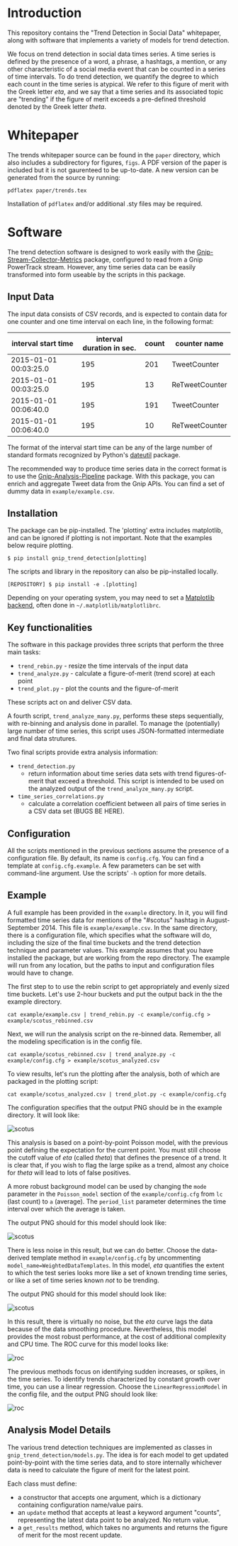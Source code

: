 # Introduction

This repository contains the "Trend Detection in Social Data" whitepaper,
along with software that implements a variety of models for trend detection.

We focus on trend detection in social data times series. A time series is
defined by the presence of a word, a phrase, a hashtags, a mention, or any
other characteristic of a social media event that can be counted in a
series of time intervals. To do trend detection, we quantify 
the degree to which each count in the time series is atypical. We refer to
this figure of merit with the Greek letter *eta*, and we say that a 
time series and its associated topic are "trending" if the figure of merit
exceeds a pre-defined threshold denoted by the Greek letter *theta*. 

# Whitepaper

The trends whitepaper source can be found in the `paper` directory, which
also includes a subdirectory for figures, `figs`. A PDF version of the 
paper is included but it is not gaurenteed to be up-to-date. A new version can
be generated from the source by running:

`pdflatex paper/trends.tex`

Installation of `pdflatex` and/or additional .sty files may be required.

# Software

The trend detection software is designed to work easily with 
the [Gnip-Stream-Collector-Metrics](https://github.com/DrSkippy/Gnip-Stream-Collector-Metrics) package, 
configured to read
from a Gnip PowerTrack stream. However, any time series data can be easily
transformed into form useable by the scripts in this package. 

## Input Data

The input data consists of CSV records, and is expected to contain data for one
counter and one time interval on each line, in the following format:

| interval start time | interval duration in sec. | count | counter name |
| ------------------- | --------- | ---------- | ------------------- |
| 2015-01-01 00:03:25.0  | 195 | 201 | TweetCounter |
| 2015-01-01 00:03:25.0  | 195 | 13 | ReTweetCounter |
|2015-01-01 00:06:40.0| 195 | 191 | TweetCounter |
|2015-01-01 00:06:40.0| 195 | 10 | ReTweetCounter |

The format of the interval start time can be any of the large number of standard
formats recognized by Python's [dateutil](https://dateutil.readthedocs.io/en/stable/) package. 

The recommended way to produce time series data in the correct format is to use
the [Gnip-Analysis-Pipeline](https://github.com/jeffakolb/Gnip-Analysis-Pipeline) package. 
With this package, you can enrich and aggregate Tweet data from the Gnip APIs.
You can find a set of dummy data in `example/example.csv`.

## Installation

The package can be pip-installed. The 'plotting' extra includes matplotlib,
and can be ignored if plotting is not important. Note that the examples below
require plotting.

`$ pip install gnip_trend_detection[plotting]` 

The scripts and library in the repository can also be pip-installed locally. 

`[REPOSITORY] $ pip install -e .[plotting]`

Depending on your operating system, you may need to set a 
[Matplotlib backend](http://matplotlib.org/faq/usage_faq.html#what-is-a-backend), 
often done in `~/.matplotlib/matplotlibrc`. 

## Key functionalities

The software in this package provides three scripts that perform the three main tasks:
* `trend_rebin.py` - resize the time intervals of the input data
* `trend_analyze.py` - calculate a figure-of-merit (trend score) at each point
* `trend_plot.py` - plot the counts and the figure-of-merit 

These scripts act on and deliver CSV data.

A fourth script, `trend_analyze_many.py`, performs these steps sequentially,
with re-binning and analysis done in parallel. To manage the (potentially) 
large number of time series, this script uses JSON-formatted intermediate 
and final data strutures.  

Two final scripts provide extra analysis information:
* `trend_detection.py`
    * return information about time series data sets with trend figures-of-merit that exceed a threshold. 
This script is intended 
to be used on the analyzed output of the `trend_analyze_many.py` script.
* `time_series_correlations.py` 
    * calculate a correlation coefficient between
all pairs of time series in a CSV data set (BUGS BE HERE).

## Configuration

All the scripts mentioned in the previous sections assume the presence of a configuration
file. By default, its name is `config.cfg`. You can find a template at `config.cfg.example`.
A few parameters can be set with command-line argument. Use the scripts' `-h` option
for more details.

## Example

A full example has been provided in the `example` directory. In it, you will find
formatted time series data for mentions of the "#scotus" hashtag in August-September 2014.
This file is `example/example.csv`. In the same directory, there is a configuration file, 
which specifies what the software will do, including the size of the final time buckets 
and the trend detection technique and parameter values. This example assumes that you
have installed the package, but are working from the repo directory. The example will run
from any location, but the paths to input and configuration files would have to change. 

The first step to to use the rebin script to get appropriately and evenly sized time buckets.
Let's use 2-hour buckets and put the output back in the the example directory. 

`cat example/example.csv | trend_rebin.py -c example/config.cfg > example/scotus_rebinned.csv` 

Next, we will run the analysis script on the re-binned data.
Remember, all the modeling specification is in the config file.

`cat example/scotus_rebinned.csv | trend_analyze.py -c example/config.cfg > example/scotus_analyzed.csv`

To view results, let's run the plotting after the analysis, both of which 
are packaged in the plotting script:

`cat example/scotus_analyzed.csv | trend_plot.py -c example/config.cfg` 

The configuration specifies that the output PNG should be in the example directory.
It will look like:

![scotus](https://github.com/jeffakolb/Gnip-Trend-Detection/blob/master/example/scotus.png?raw=true) 

This analysis is based on a point-by-point Poisson model, with the previous point 
defining the expectation for the current point. You must still choose the cutoff value of *eta* (called *theta*)
that defines the presence of a trend. It is clear that, if you wish to flag the large
spike as a trend, almost any choice for *theta* will lead to lots of false positives.

A more robust background model can be used by changing the `mode` parameter in the `Poisson_model`
section of the `example/config.cfg` from `lc` (last count) to `a` (average). The `period_list`
parameter determines the time interval over which the average is taken.  

The output PNG should for this model should look like:

![scotus](https://github.com/jeffakolb/Gnip-Trend-Detection/blob/master/example/scotus_averaged.png?raw=true) 

There is less noise in this result, but we can do better. Choose the data-derived template method
in `example/config.cfg` by uncommenting `model_name=WeightedDataTemplates`. In this model, *eta* quantifies the
extent to which the test series looks more like a set of known trending time series, or like a set of
time series known _not_ to be trending. 

The output PNG should for this model should look like:

![scotus](https://github.com/jeffakolb/Gnip-Trend-Detection/blob/master/example/scotus_data.png?raw=true) 

In this result, there is virtually no noise, but the *eta* curve lags the data because of the data
smoothing procedure. Nevertheless, this model provides the most robust performance, at the cost
of additional complexity and CPU time. The ROC curve for this model looks like:

![roc](https://github.com/jeffakolb/Gnip-Trend-Detection/blob/master/example/roc.png?raw=true)  

The previous methods focus on identifying sudden increases, or spikes, in the time series.
To identify trends characterized by constant growth over time, you can use 
a linear regression. Choose the `LinearRegressionModel` in the config file,
and the output PNG should look like:

![roc](https://github.com/jeffakolb/Gnip-Trend-Detection/blob/master/example/scotus_linear.png?raw=true)  


## Analysis Model Details

The various trend detection techniques are implemented as classes in `gnip_trend_detection/models.py`.
The idea is for each model to get updated point-by-point with the time series data,
and to store internally whichever data is need to calculate the figure of merit for
the latest point.

Each class must define:

*  a constructor that accepts one argument, which is a dictionary containing 
configuration name/value pairs. 
*  an `update` method that accepts at least a keyword argument "counts",
representing the latest data point to be analyzed. No return value.
*  a `get_results` method, which takes no arguments and returns
the figure of merit for the most recent update. 
